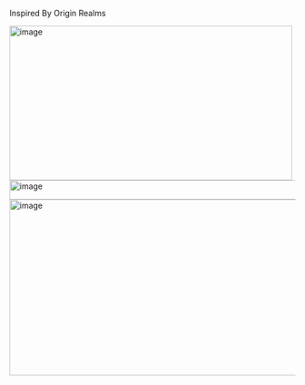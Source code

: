 Inspired By Origin Realms


<img width="498" height="272" alt="image" src="https://github.com/user-attachments/assets/d5eecf42-6e70-455c-ac13-da9e495ea9aa" />
<img width="546" height="34" alt="image" src="https://github.com/user-attachments/assets/ab85c05d-717f-4a26-887a-c4bb0d8cdb4b" />
<img width="663" height="310" alt="image" src="https://github.com/user-attachments/assets/f89e1785-fa14-42a8-8c65-15e434a4b29e" />
